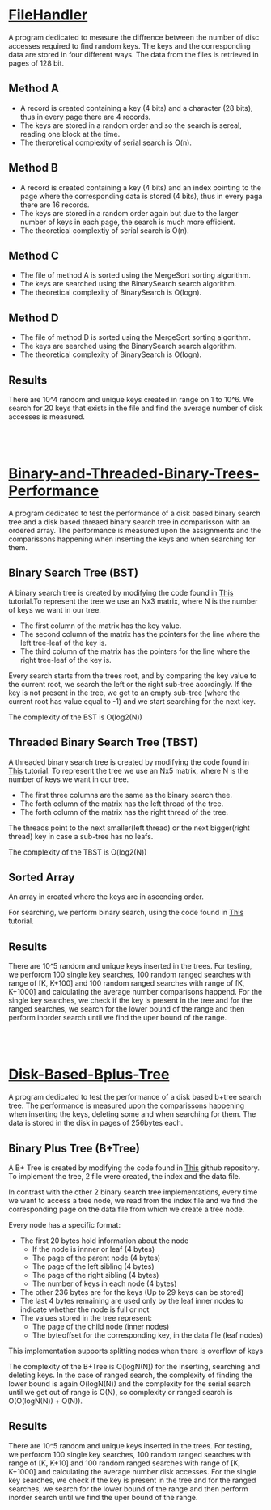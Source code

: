 #  <a href="https://github.com/AlexanderStavrop/Disk-based-algorihtms/tree/master/1.%20FileHandler">FileHandler</a>
A program dedicated to measure the diffrence between the number of disc accesses required to find random keys. The keys and the corresponding data are stored in four different ways. The data from the files is retrieved in pages of 128 bit.

## Method A
- A record is created containing a key (4 bits) and a character (28 bits), thus in every page there are 4 records.
- The keys are stored in a random order and so the search is sereal, reading one block at the time.
- The theroretical complexity of serial search is O(n).

## Method B
- A record is created containing a key (4 bits) and an index pointing to the page where the corresponding data is stored (4 bits), thus in every paga there 
are 16 records.
- The keys are stored in a random order again but due to the larger number of keys in each page, the search is much more efficient.
- The theoretical complextiy of serial search is O(n).

## Method C
- The file of method A is sorted using the MergeSort sorting algorithm.
- The keys are searched using the BinarySearch search algorithm.
- The theoretical complexity of BinarySearch is O(logn).

## Method D
- The file of method D is sorted using the MergeSort sorting algorithm.
- The keys are searched using the BinarySearch search algorithm.
- The theoretical complexity of BinarySearch is O(logn).

## Results
There are 10^4 random and unique keys created in range on 1 to 10^6. We search for 20 keys that exists in the file and find the average number of disk accesses is measured.


<br></br>
#  <a href="https://github.com/AlexanderStavrop/Disk-based-algorihtms/tree/master/2.%20Binary%20and%20Threaded%20Binary%20Trees%20Performance">Binary-and-Threaded-Binary-Trees-Performance</a>

A program dedicated to test the performance of a disk based binary search tree and a disk based threaed binary search tree in comparisson with an ordered array. The performance is measured upon the assignments and the comparissons happening when inserting the keys and when searching for them.

## Binary Search Tree (BST)
A binary search tree is created by modifying the code found in <a href="https://www.geeksforgeeks.org/binary-search-tree-data-structure/">This</a> tutorial.To represent the tree we use an Nx3 matrix, where N is the number of keys we want in our tree. 
  - The first column of the matrix has the key value.
  - The second column of the matrix has the pointers for the line where the left tree-leaf of the key is. 
  - The third column of the matrix has the pointers for the line where the right tree-leaf of the key is.


Every search starts from the trees root, and by comparing the key value to the current root, we search the left or the right sub-tree acordingly. If the key is not present in the tree, we get to an empty sub-tree (where the current root  has value equal to -1) and we start searching for the next key. 

The complexity of the BST is O(log2(N))

## Threaded Binary Search Tree (TBST)
A threaded binary search tree is created by modifying the code found in <a href="https://www.geeksforgeeks.org/threaded-binary-tree/">This</a> tutorial. To represent the tree we use an Nx5 matrix, where N is the number of keys we want in our tree.
  - The first three columns are the same as the binary search thee.
  - The forth column of the matrix has the left thread of the tree. 
  - The forth column of the matrix has the right thread of the tree.

The threads point to the next smaller(left thread) or the next bigger(right thread) key in case a sub-tree has no leafs.

The complexity of the TBST is O(log2(N))

## Sorted Array
An array in created where the keys are in ascending order.

For searching, we perform binary search, using the code found in <a href="hhttps://www.geeksforgeeks.org/binary-search/">This</a> tutorial.

## Results
There are 10^5 random and unique keys inserted in the trees. For testing, we perforom 100  single key searches, 100 random ranged searches with range of [K, K+100] and 100 random ranged searches with range of [K, K+1000] and calculating the average number comparisons happend. For the single key searches, we check if the key is present in the tree and for the ranged searches, we search for the lower bound of the range and then perform inorder search until we find the uper bound of the range.



<br></br>
#  <a href="https://github.com/AlexanderStavrop/Disk-based-algorihtms/tree/master/3.%20Disk%20Based%20Bplus%20Tree">Disk-Based-Bplus-Tree</a>

A program dedicated to test the performance of a disk based b+tree search tree. The performance is measured upon the comparissons happening when inserting the keys, deleting some and when searching for them. The data is stored in the disk in pages of 256bytes each.

## Binary Plus Tree (B+Tree)
A B+ Tree is created by modifying the code found in <a href="https://github.com/sksksksk/BPlusTree/tree/master">This</a> github repository. To implement the tree, 2 file were created, the index and the data file. 

In contrast with the other 2 binary search tree implementations, every time we want to access a tree node, we read from the index file and we find the corresponding page on the data file from which we create a tree node.

Every node has a specific format:
- The first 20 bytes hold information about the node
  - If the node is innner or leaf (4 bytes)
  - The page of the parent node (4 bytes)
  - The page of the left sibling (4 bytes)
  - The page of the right sibling (4 bytes)
  - The number of keys in each node (4 bytes)
- The other 236 bytes are for the keys (Up to 29 keys can be stored)
- The last 4 bytes remaining are used only by the leaf inner nodes to indicate whether the node is full or not 
- The values stored in the tree represent:
  - The page of the child node (inner nodes)
  - The byteoffset for the corresponding key, in the data file (leaf nodes)


This implementation supports splitting nodes when there is overflow of keys 

The complexity of the B+Tree is O(logN(N)) for the inserting, searching and deleting keys. In the case of ranged search, the complexity of finding the lower bound is again O(logN(N)) and the complexity for the serial search until we get out of range is O(N), so complexity or ranged search is O(O(logN(N)) + O(N)).

## Results
There are 10^5 random and unique keys inserted in the trees. For testing, we perforom 100 single key searches, 100 random ranged searches with range of [K, K+10] and 100 random ranged searches with range of [K, K+1000] and calculating the average number disk accesses. For the single key searches, we check if the key is present in the tree and for the ranged searches, we search for the lower bound of the range and then perform inorder search until we find the uper bound of the range.
